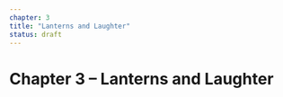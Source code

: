 ```yaml
---
chapter: 3
title: "Lanterns and Laughter"
status: draft
---
```


# Chapter 3 – Lanterns and Laughter
